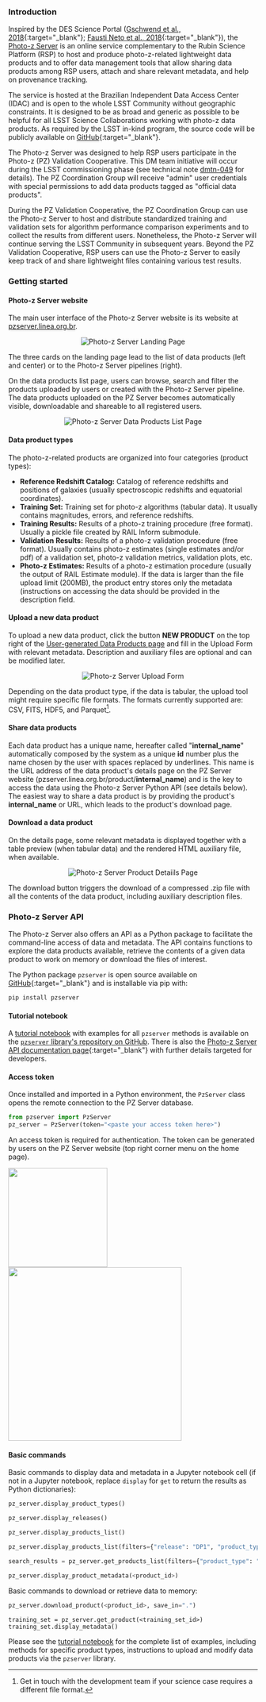 


### Introduction 

Inspired by the DES Science Portal ([Gschwend et al., 2018](https://www.sciencedirect.com/science/article/abs/pii/S2213133718300891?via%3Dihub){:target="_blank"}; [Fausti Neto et al., 2018](https://www.sciencedirect.com/science/article/abs/pii/S2213133717300975){:target="_blank"}), the [Photo-z Server](https://pzserver.linea.org.br/) is an online service complementary to the Rubin Science Platform (RSP) to host and produce photo-z-related lightweight data products and to offer data management tools that allow sharing data products among RSP users, attach and share relevant metadata, and help on provenance tracking. 
 
The service is hosted at the Brazilian Independent Data Access Center (IDAC) and is open to the whole LSST Community without geographic constraints. It is designed to be as broad and generic as possible to be helpful for all LSST Science Collaborations working with photo-z data products. As required by the LSST in-kind program, the source code will be publicly available on [GitHub](https://github.com/linea-it/pzserver_app){:target="_blank"}.

The Photo-z Server was designed to help RSP users participate in the Photo-z (PZ) Validation Cooperative. This DM team initiative will occur during the LSST commissioning phase (see technical note [dmtn-049](https://dmtn-049.lsst.io/) for details). The PZ Coordination Group will receive "admin" user credentials with special permissions to add data products tagged as "official data products". 

During the PZ Validation Cooperative, the PZ Coordination Group can use the Photo-z Server to host and distribute standardized training and validation sets for algorithm performance comparison experiments and to collect the results from different users. Nonetheless, the Photo-z Server will continue serving the LSST Community in subsequent years. Beyond the PZ Validation Cooperative, RSP users can use the Photo-z Server to easily keep track of and share lightweight files containing various test results.

### Getting started

#### Photo-z Server website

The main user interface of the Photo-z Server website is its website at [pzserver.linea.org.br](https://pzserver.linea.org.br/). 


<p align="center">
  <img src="../../images/pz-server-landing-page.png" alt="Photo-z Server Landing Page">
</p>


The three cards on the landing page lead to the list of data products (left and center) or to the Photo-z Server pipelines (right). 

On the data products list page, users can browse, search and filter the products uploaded by users or created with the Photo-z Server pipeline. The data products uploaded on the PZ Server becomes automatically visible, downloadable and shareable to all registered users.    

<p align="center">
  <img src="../../images/pz-server-user-data-products.png" alt="Photo-z Server Data Products List Page">
</p>


#### Data product types

The photo-z-related products are organized into four categories (product types):

* **Reference Redshift Catalog:** Catalog of reference redshifts and positions of galaxies (usually spectroscopic redshifts and equatorial coordinates).
* **Training Set:** Training set for photo-z algorithms (tabular data). It usually contains magnitudes, errors, and reference redshifts.
* **Training Results:** Results of a photo-z training procedure (free format). Usually a pickle file created by RAIL Inform submodule.
* **Validation Results:** Results of a photo-z validation procedure (free format). Usually contains photo-z estimates (single estimates and/or pdf) of a validation set, photo-z validation metrics, validation plots, etc.
* **Photo-z Estimates:** Results of a photo-z estimation procedure (usually the output of RAIL Estimate module). If the data is larger than the file upload limit (200MB), the product entry stores only the metadata (instructions on accessing the data should be provided in the description field.


#### Upload a new data product 

To upload a new data product, click the button **NEW PRODUCT** on the top right of the [User-generated Data Products page](https://pzserver.linea.org.br/user_products) and fill in the Upload Form with relevant metadata. Description and auxiliary files are optional and can be modified later. 


<p align="center">
  <img src="../../images/pz-server-upload-form.png" alt="Photo-z Server Upload Form">
</p>

Depending on the data product type, if the data is tabular, the upload tool might require specific file formats. The formats currently supported are: CSV, FITS, HDF5, and Parquet[^dagger]. 

[^dagger]: Get in touch with the development team if your science case requires a different file format.  

#### Share data products

Each data product has a unique name, hereafter called "**internal_name**" automatically composed by the system as a unique **id** number plus the name chosen by the user with spaces replaced by underlines. This name is the URL address of the data product's details page on the PZ Server website (pzserver.linea.org.br/product/**internal_name**) and is the key to access the data using the Photo-z Server Python API (see details below). The easiest way to share a data product is by providing the product's **internal_name** or URL, which leads to the product's download page.

#### Download a data product

On the details page, some relevant metadata is displayed together with a table preview (when tabular data) and the rendered HTML auxiliary file, when available. 

<p align="center">
  <img src="../../images/pz-server-product-details-page.png" alt="Photo-z Server Product Detaiils Page">
</p>

The download button triggers the download of a compressed .zip file with all the contents of the data product, including auxiliary description files. 

### Photo-z Server API 

The Photo-z Server also offers an API as a Python package to facilitate the command-line access of data and metadata. The API contains functions to explore the data products available, retrieve the contents of a given data product to work on memory or download the files of interest. 

The Python package `pzserver` is open source available on [GitHub](https://github.com/linea-it/pzserver){:target="_blank"} and is installable via pip with: 


```bash
pip install pzserver
```

#### Tutorial notebook 

A [tutorial notebook](https://github.com/linea-it/pzserver/blob/main/docs/notebooks/pzserver_tutorial.ipynb) with examples for all `pzserver` methods is available on the [`pzserver` library's repository on GitHub](https://github.com/linea-it/pzserver). There is also the [Photo-z Server API documentation page](https://linea-it.github.io/pzserver){:target="_blank"} with further details targeted for developers. 

#### Access token 

Once installed and imported in a Python environment, the `PzServer` class opens the remote connection to the PZ Server database. 

```python
from pzserver import PzServer
pz_server = PzServer(token="<paste your access token here>")  
``` 

An access token is required for authentication. The token can be generated by users on the PZ Server website (top right corner menu on the home page).    



<img src="../../images/pz-server-token-menu.png" width=200pt align="top"/> <img src="../../images/pz-server-generate-token.png" width=350pt />


#### Basic commands  


Basic commands to display data and metadata in a Jupyter notebook cell (if not in a Jupyter notebook, replace `display` for `get` to return the results as Python dictionaries):  

```python
pz_server.display_product_types()
```

```python
pz_server.display_releases()
```

```python
pz_server.display_products_list() 
```

```python
pz_server.display_products_list(filters={"release": "DP1", "product_type": "Training Set"})
```

```python
search_results = pz_server.get_products_list(filters={"product_type": "training results"}) 
```

```python 
pz_server.display_product_metadata(<product_id>)
```

Basic commands to download or retrieve data to memory: 

```python 
pz_server.download_product(<product_id>, save_in=".")
```

```
training_set = pz_server.get_product(<training_set_id>)
training_set.display_metadata()
```

Please see the [tutorial notebook](https://github.com/linea-it/pzserver/blob/main/docs/notebooks/pzserver_tutorial.ipynb) for the complete list of examples, including methods for specific product types, instructions to upload and modify data products via the `pzserver` library. 

